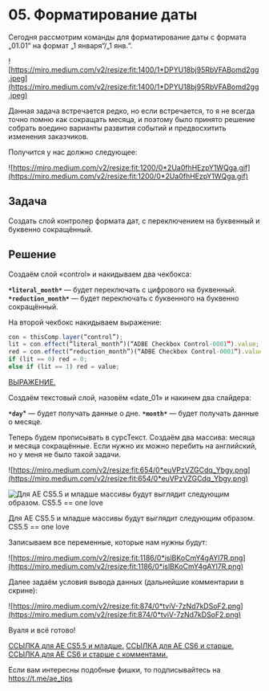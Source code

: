 # 05. Форматирование даты

Сегодня рассмотрим команды для форматирование даты с формата „01.01“ на формат „1 января“/„1 янв.“.

![https://miro.medium.com/v2/resize:fit:1400/1*DPYU18bj95RbVFABomd2gg.jpeg](https://miro.medium.com/v2/resize:fit:1400/1*DPYU18bj95RbVFABomd2gg.jpeg)

Данная задача встречается редко, но если встречается, то я не всегда точно помню как сокращать месяца, и поэтому было принято решение собрать воедино варианты развития событий и предвосхитить изменения заказчиков.

Получится у нас должно следующее:

![https://miro.medium.com/v2/resize:fit:1200/0*2Ua0fhHEzpY1WQga.gif](https://miro.medium.com/v2/resize:fit:1200/0*2Ua0fhHEzpY1WQga.gif)

## **Задача**

Создать слой контролер формата дат, с переключением на буквенный и буквенно сокращённый.

## **Решение**

Создаём слой «control» и накидываем два чекбокса:

**`*literal_month*`** — будет переключать с цифрового на буквенный.
**`*reduction_month*`** — будет переключать с буквенного на буквенно сокращённый.

На второй чекбокс накидываем выражение:

```jsx
con = thisComp.layer(“control”);
lit = con.effect(“literal_month”)(“ADBE Checkbox Control-0001”).value;
red = con.effect(“reduction_month”)(“ADBE Checkbox Control-0001”).value;
if (lit == 0) red = 0;
else if (lit == 1) red = value;
```

[ВЫРАЖЕНИЕ.](https://gist.github.com/CodingFucking/8ad0a939c1a469d9e832d1e273a4a3f5)

Создаём текстовый слой, назовём «date_01» и накинем два слайдера:

**`*day`*** — будет получать данные о дне.
**`*month*`** — будет получать данные о месяце.

Теперь будем прописывать в сурсТекст.
Создаём два массива: месяца и месяца сокращённые.
Если нужно их можно перебить на английский, но у меня не было такой задачи.

![https://miro.medium.com/v2/resize:fit:654/0*euVPzVZGCdq_Ybgy.png](https://miro.medium.com/v2/resize:fit:654/0*euVPzVZGCdq_Ybgy.png)

![Для AE CS5.5 и младше массивы будут выглядит следующим образом. CS5.5 == one love](https://miro.medium.com/v2/resize:fit:924/0*vtVB78FK3dG7yHAi.png)

Для AE CS5.5 и младше массивы будут выглядит следующим образом. CS5.5 == one love

Записываем все переменные, которые нам нужны будут:

![https://miro.medium.com/v2/resize:fit:1186/0*islBKoCmY4gAYl7R.png](https://miro.medium.com/v2/resize:fit:1186/0*islBKoCmY4gAYl7R.png)

Далее задаём условия вывода данных (дальнейшие комментарии в скрине):

![https://miro.medium.com/v2/resize:fit:874/0*tviV-7zNd7kDSoF2.png](https://miro.medium.com/v2/resize:fit:874/0*tviV-7zNd7kDSoF2.png)

Вуаля и всё готово!

[ССЫЛКА для AE CS5.5 и младше.](https://gist.github.com/CodingFucking/cf359f485692e573b85231b68d05316c)
[ССЫЛКА для AE CS6 и старше.](https://gist.github.com/CodingFucking/840fd90302ce17680d0f015cbbddb70f)
[ССЫЛКА для AE CS6 и старше с комментами.](https://gist.github.com/CodingFucking/9ac4fb7d18fc9a9fe286a18b929c61c2)

Если вам интересны подобные фишки, то подписывайтесь на https://t.me/ae_tips
